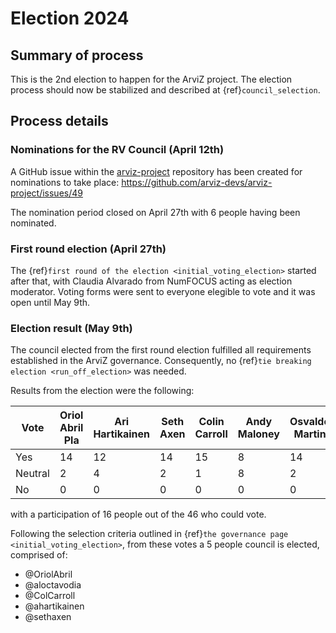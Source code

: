 # Election 2024
## Summary of process
This is the 2nd election to happen for the ArviZ project.
The election process should now be stabilized and described
at {ref}`council_selection`.

## Process details
### Nominations for the RV Council (April 12th)
A GitHub issue within the [arviz-project](https://github.com/arviz-devs/arviz-project)
repository has been created for nominations to take place: https://github.com/arviz-devs/arviz-project/issues/49

The nomination period closed on April 27th with 6 people having been nominated.

### First round election (April 27th)
The {ref}`first round of the election <initial_voting_election>` started after that,
with Claudia Alvarado from NumFOCUS acting as election moderator.
Voting forms were sent to everyone elegible to vote and it was open until May 9th.

### Election result (May 9th)
The council elected from the first round election fulfilled all requirements
established in the ArviZ governance. Consequently, no {ref}`tie breaking election <run_off_election>` was needed.

Results from the election were the following:

| Vote | Oriol Abril Pla | Ari Hartikainen | Seth Axen | Colin Carroll | Andy Maloney | Osvaldo Martin |
|---|---|---|---|---|---|---|
| Yes | 14 | 12 | 14 | 15 | 8 | 14 |
| Neutral | 2 | 4 | 2 | 1 | 8 | 2 |
| No | 0 | 0 | 0 | 0 | 0 | 0 |

with a participation of 16 people out of the 46 who could vote.

Following the selection criteria outlined in {ref}`the governance page <initial_voting_election>`,
from these votes a 5 people council is elected, comprised of:

* @OriolAbril
* @aloctavodia
* @ColCarroll
* @ahartikainen
* @sethaxen
